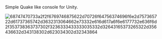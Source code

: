 Simple Quake like console for Unity.

![68747470733a2f2f6769746875622d70726f64756374696f6e2d757365722d61737365742d3632313064662e73332e616d617a6f6e6177732e636f6d2f353738363737302f3236333433333035332d32643165373265322d356436632d343138302d623034302d32343864](https://github.com/IlyaLts/ConsoleForUnity/assets/5786770/726533d8-eaf3-49bc-ae66-fe10b76c6a85)
